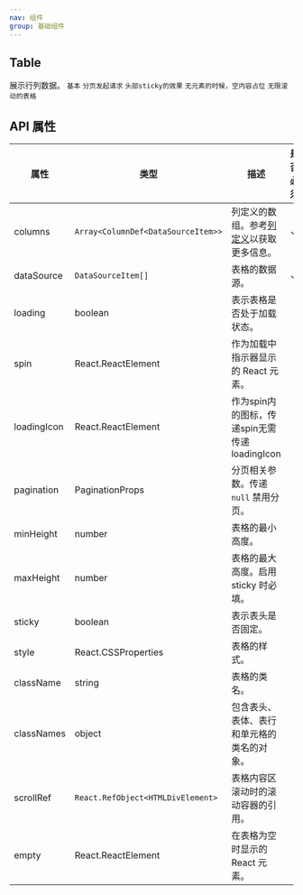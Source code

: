 ```yaml
---
nav: 组件
group: 基础组件
---
```


## Table

展示行列数据。
<code src="../../demo/Table/basic.tsx">基本</code>
<code src="../../demo/Table/loading.tsx">分页发起请求</code>
<code src="../../demo/Table/sticky.tsx">头部sticky的效果</code>
<code src="../../demo/Table/empty.tsx">无元素的时候，空内容占位</code>
<code src="../../demo/Table/infinite.tsx">无限滚动的表格</code>

## API 属性
| 属性 | 类型 | 描述 | 是否必须 |
| --- | --- | --- | --- |
| columns | `Array<ColumnDef<DataSourceItem>>` | 列定义的数组。参考[列定义](https://tanstack.com/table/v8/docs/guide/column-defs)以获取更多信息。 | ✓ |
| dataSource | `DataSourceItem[]` | 表格的数据源。 | ✓ |
| loading | boolean | 表示表格是否处于加载状态。 |  |
| spin | React.ReactElement | 作为加载中指示器显示的 React 元素。 |  |
| loadingIcon | React.ReactElement | 作为spin内的图标，传递spin无需传递loadingIcon |  |
| pagination | PaginationProps | 分页相关参数。传递 `null` 禁用分页。 |  |
| minHeight | number | 表格的最小高度。 |  |
| maxHeight | number | 表格的最大高度。启用 sticky 时必填。 |  |
| sticky | boolean | 表示表头是否固定。 |  |
| style | React.CSSProperties | 表格的样式。 |  |
| className | string | 表格的类名。 |  |
| classNames | object | 包含表头、表体、表行和单元格的类名的对象。 |  |
| scrollRef | `React.RefObject<HTMLDivElement>` | 表格内容区滚动时的滚动容器的引用。 |  |
| empty | React.ReactElement | 在表格为空时显示的 React 元素。 |  |
